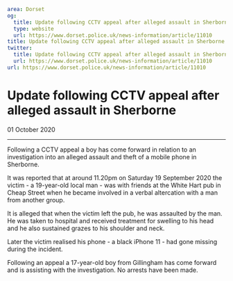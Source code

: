 ```yaml
area: Dorset
og:
  title: Update following CCTV appeal after alleged assault in Sherborne
  type: website
  url: https://www.dorset.police.uk/news-information/article/11010
title: Update following CCTV appeal after alleged assault in Sherborne |
twitter:
  title: Update following CCTV appeal after alleged assault in Sherborne
  url: https://www.dorset.police.uk/news-information/article/11010
url: https://www.dorset.police.uk/news-information/article/11010
```

# Update following CCTV appeal after alleged assault in Sherborne

01 October 2020

* * *

Following a CCTV appeal a boy has come forward in relation to an investigation into an alleged assault and theft of a mobile phone in Sherborne.

It was reported that at around 11.20pm on Saturday 19 September 2020 the victim - a 19-year-old local man - was with friends at the White Hart pub in Cheap Street when he became involved in a verbal altercation with a man from another group.

It is alleged that when the victim left the pub, he was assaulted by the man. He was taken to hospital and received treatment for swelling to his head and he also sustained grazes to his shoulder and neck.

Later the victim realised his phone - a black iPhone 11 - had gone missing during the incident.

Following an appeal a 17-year-old boy from Gillingham has come forward and is assisting with the investigation. No arrests have been made.

